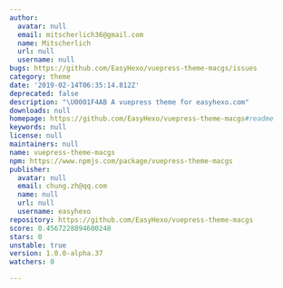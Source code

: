 ```yaml
---
author:
  avatar: null
  email: mitscherlich36@gmail.com
  name: Mitscherlich
  url: null
  username: null
bugs: https://github.com/EasyHexo/vuepress-theme-macgs/issues
category: theme
date: '2019-02-14T06:35:14.812Z'
deprecated: false
description: "\U0001F4AB A vuepress theme for easyhexo.com"
downloads: null
homepage: https://github.com/EasyHexo/vuepress-theme-macgs#readme
keywords: null
license: null
maintainers: null
name: vuepress-theme-macgs
npm: https://www.npmjs.com/package/vuepress-theme-macgs
publisher:
  avatar: null
  email: chung.zh@qq.com
  name: null
  url: null
  username: easyhexo
repository: https://github.com/EasyHexo/vuepress-theme-macgs
score: 0.4567228894600248
stars: 0
unstable: true
version: 1.0.0-alpha.37
watchers: 0

---
```


